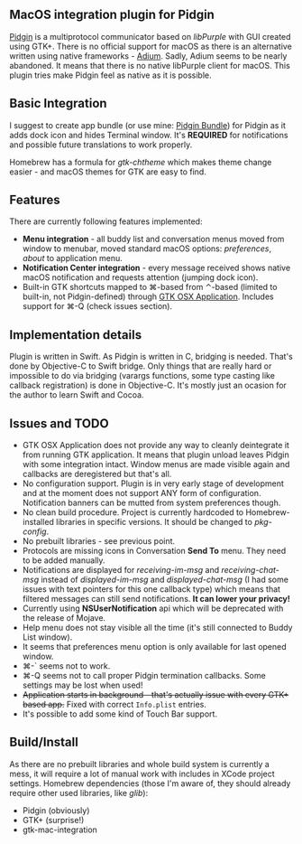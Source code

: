 ## MacOS integration plugin for Pidgin

[Pidgin](https://pidgin.im/) is a multiprotocol communicator based on *libPurple* with GUI created using GTK+. There is no official support for macOS as there is an alternative written using native frameworks - [Adium](https://adium.im/). Sadly, Adium seems to be nearly abandoned. It means that there is no native libPurple client for macOS. This plugin tries make Pidgin feel as native as it is possible.

## Basic Integration

I suggest to create app bundle (or use mine: [Pidgin Bundle](https://github.com/Agalin/pidgin_bundle)) for Pidgin as it adds dock icon and hides Terminal window. It's **REQUIRED** for notifications and possible future translations to work properly.

Homebrew has a formula for *gtk-chtheme* which makes theme change easier - and macOS themes for GTK are easy to find.

## Features

There are currently following features implemented:
* **Menu integration** - all buddy list and conversation menus moved from window to menubar, moved standard macOS options: *preferences*, *about* to application menu.
* **Notification Center integration** - every message received shows native macOS notification and requests attention (jumping dock icon).
* Built-in GTK shortcuts mapped to ⌘-based from ⌃-based (limited to built-in, not Pidgin-defined) through [GTK OSX Application](http://gtk-osx.sourceforge.net/gtk-mac-integration/GtkosxApplication.html). Includes support for ⌘-Q (check issues section).

## Implementation details

Plugin is written in Swift. As Pidgin is written in C, bridging is needed. That's done by Objective-C to Swift bridge. Only things that are really hard or impossible to do via bridging (varargs functions, some type casting like callback registration) is done in Objective-C. It's mostly just an ocasion for the author to learn Swift and Cocoa.

## Issues and TODO

* GTK OSX Application does not provide any way to cleanly deintegrate it from running GTK application. It means that plugin unload leaves Pidgin with some integration intact. Window menus are made visible again and callbacks are deregistered but that's all.
* No configuration support. Plugin is in very early stage of development and at the moment does not support ANY form of configuration. Notification banners can be mutted from system preferences though.
* No clean build procedure. Project is currently hardcoded to Homebrew-installed libraries in specific versions. It should be changed to *pkg-config*.
* No prebuilt libraries - see previous point.
* Protocols are missing icons in Conversation **Send To** menu. They need to be added manually.
* Notifications are displayed for *receiving-im-msg* and *receiving-chat-msg* instead of *displayed-im-msg* and *displayed-chat-msg* (I had some issues with text pointers for this one callback type) which means that filtered messages can still send notifications. **It can lower your privacy!**
* Currently using **NSUserNotification** api which will be deprecated with the release of Mojave.
* Help menu does not stay visible all the time (it's still connected to Buddy List window).
* It seems that preferences menu option is only available for last opened window.
* ⌘-\` seems not to work.
* ⌘-Q seems not to call proper Pidgin termination callbacks. Some settings may be lost when used!
* ~~Application starts in background - that's actually issue with every GTK+ based app.~~ Fixed with correct `Info.plist` entries.
* It's possible to add some kind of Touch Bar support.

## Build/Install

As there are no prebuilt libraries and whole build system is currently a mess, it will require a lot of manual work with includes in XCode project settings.
Homebrew dependencies (those I'm aware of, they should already require other used libraries, like *glib*):
* Pidgin (obviously)
* GTK+ (surprise!)
* gtk-mac-integration
